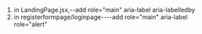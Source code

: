 1. in LandingPage.jsx,--add role="main" aria-label aria-labelledby
2. in registerformpage/loginpage----add role="main" aria-label role="alert"

